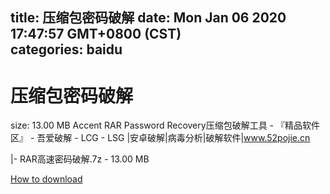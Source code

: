 
title: 压缩包密码破解
date: Mon Jan 06 2020 17:47:57 GMT+0800 (CST)    
categories: baidu
---

# 压缩包密码破解
size: 13.00 MB
 Accent RAR Password Recovery压缩包破解工具 - 『精品软件区』 - 吾爱破解 - LCG - LSG |安卓破解|病毒分析|破解软件|www.52pojie.cn
 
|- RAR高速密码破解.7z - 13.00 MB

[How to download](https://bpcam.bemobtrk.com/go/2ceec3aa-1ca2-46d6-b9ff-aaa5c184517c?jno=2000)